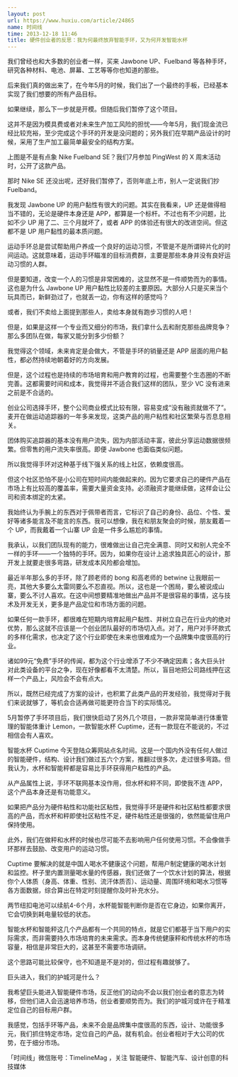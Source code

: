 ```yaml
---
layout: post
url: https://www.huxiu.com/article/24865
name: 时间线
time: 2013-12-18 11:46
title: 硬件创业者的反思：我为何最终放弃智能手环，又为何开发智能水杯
---
```

我们曾经也和大多数的创业者一样，买来 Jawbone UP、Fuelband 等各种手环，研究各种材料、电池、屏幕、工艺等等你也知道的那些。

后来我们真的做出来了，在今年5月的时候，我们出了一个最终的手板，已经基本实现了我们想要的所有产品目标。

如果继续，那么下一步就是开模。但随后我们暂停了这个项目。

这并不是因为模具费或者对未来生产加工风险的担忧——今年5月，我们现金流已经比较充裕，至少完成这个手环的开发是没问题的；另外我们在早期产品设计的时候，采用了生产加工最简单最安全的结构方案。

上图是不是有点象 Nike Fuelband SE？我们7月参加 PingWest 的 X 周末活动时，公开了这款产品。

那时 Nike SE 还没出呢，还好我们暂停了，否则年底上市，别人一定说我们抄 Fuelband。

我发现 Jawbone UP 的用户黏性有很大的问题。其实在我看来，UP 还是做得相当不错的，无论是硬件本身还是 APP，都算是一个标杆。不过也有不少问题，比如不少 UP 用了二、三个月就坏了，或者 APP 的体验还有很大的改进空间。但这都不是 UP 用户黏性的最本质问题。

运动手环总是尝试帮助用户养成一个良好的运动习惯，不管是不是所谓碎片化的时间运动。这就意味着，运动手环瞄准的目标消费群，主要是那些本身并没有良好运动习惯的人群。

但是要知道，改变一个人的习惯是非常困难的，这显然不是一件顺势而为的事情。这也是为什么 Jawbone UP 用户黏性比较差的主要原因。大部分人只是买来当个玩具而已，新鲜劲过了，也就丢一边，你有这样的感觉吗？

或者，我们不卖给上面提到那些人，卖给本身就有跑步习惯的人吧！

但是，如果是这样一个专业而又细分的市场，我们拿什么去和耐克那些品牌竞争？那么多团队在做，每家又能分到多少份额？

我觉得这个领域，未来肯定是会做大，不管是手环的销量还是 APP 层面的用户黏性，都必然持续地朝着好的方向发展。

但是，这个过程也是持续的市场培育和用户教育的过程，也需要整个生态圈的不断完善。这都需要时间和成本，我觉得并不适合我们这样的团队，至少 VC 没有进来之前是不合适的。

创业公司选择手环，整个公司商业模式比较有限，容易变成“没有融资就做不了”。麦开在做运动追踪器的一年多来发现，这类产品的用户粘性和社区繁荣与否息息相关。

团体购买追踪器的基本没有用户流失，因为内部活动丰富，彼此分享运动数据很频繁。但零售的用户流失率很高。即便 Jawbone 也面临类似问题。

所以我觉得手环对这种基于线下强关系的线上社区，依赖度很高。

但这个社区恐怕不是小公司在短时间内能做起来的。因为它要求自己的硬件产品在市场上有比较高的覆盖率，需要大量资金支持。必须融资才能继续做，这样会让公司和资本绑定的太紧。

我始终认为手腕上的东西对于佩带者而言，它标识了自己的身份、品位、个性、爱好等诸多能言及不能言的东西。我可以想像，我在和朋友聚会的时候，朋友戴着一个 UP，而我戴着一个山寨 UP 会是一件多么尴尬的事情。

我承认，以我们团队现有的能力，很难做出让自己完全满意、同时又和别人完全不一样的手环——一个独特的手环。因为，如果你在设计上追求独具匠心的设计，那开发上就要走很多弯路，研发成本风险都会增加。

最近半年那么多的手环，除了顾老师的 bong 和高老师的 betwine 让我眼前一亮，其他大多要么太雷同要么不忍直视。所以，这也是一个困局，要么被说成山寨，要么不讨人喜欢。在这中间想要精准地做出产品并不是很容易的事情，这与技术及开发无关，更多是产品定位和市场方面的问题。

如果任何一款手环，都很难在短期内培育起用户黏性、并树立自己在行业内的绝对优势，那么这就不应该是一个创业团队最好的市场切入点。对了，用户对手环款式的多样化需求，也决定了这个行业即使在未来也很难成为一个品牌集中度很高的行业。

诸如99元“免费”手环的传闻，都为这个行业增添了不少不确定因素；各大巨头针对此类设备的平台之争，现在好像都看不太清楚。所以，盲目地把公司路线押在这样一个产品上，风险会不会有点大。

所以，既然已经完成了方案的设计，也积累了此类产品的开发经验，我觉得对于我们来说就够了，等机会合适再做可能更符合当下的实际情况。

5月暂停了手环项目后，我们很快启动了另外几个项目，一款非常简单进行体重管理的智能体重计 Lemon，一款智能水杯 Cuptime，还有一款现在不能说的，不过相信会有人喜欢。

智能水杯 Cuptime 今天登陆众筹网站点名时间。这是一个国内外没有任何人做过的智能硬件，结构、设计我们做过五六个方案，推翻过很多次，走过很多弯路。但我认为，水杯和智能秤都是容易比手环获得用户粘性的产品。

从产品属性上说，手环不联网基本没作用，但水杯和秤不同，即使我不连 APP，这个产品本身还是有功能意义。

如果把产品分为硬件粘性和功能社区粘性，我觉得手环是硬件和社区粘性都要求很高的产品，而水杯和秤即使社区粘性不足，硬件粘性还是很强的，依然能留住用户保持使用。

此外，我们在做秤和水杯的时候也尽可能不去影响用户任何使用习惯。不会像做手环那样去鼓励、改变用户的运动习惯。

Cuptime 要解决的就是中国人喝水不健康这个问题，帮用户制定健康的喝水计划和监控。杯子里内置测量喝水量的传感器，我们还做了一个饮水计划的算法，根据你个人体质（身高、体重、性别、流汗体质否）、运动量、周围环境和喝水习惯等各方面数据，综合算出在特定时刻提醒你及时补充水分。

两节纽扣电池可以续航4-6个月，水杯能智能判断你是否在它身边，如果你离开，它会切换到耗电量较低的状态。

智能水杯和智能秤这几个产品都有一个共同的特点，就是它们都基于当下用户的实际需求，而非需要持久市场培育的未来需求。而本身传统健康秤和传统水杯的市场容量，相信是非常巨大的，这甚至不需要市场调研。

这个思路可能比较保守，也不知道是不是对的，但过程有趣就够了。

巨头进入，我们的护城河是什么？

我希望巨头能进入智能硬件市场，反正他们的动向不会以我们创业者的意志为转移，但他们进入会迅速培养市场，创业者要顺势而为。我们的护城河或许在于精准定位自己的目标用户群。

我感觉，包括手环等产品，未来不会是品牌集中度很高的东西，设计、功能很多元，我们抓住特定市场，定位自己的产品，就有机会。创业者相对于大公司的优势，在于细分市场。

「时间线」微信账号：TimelineMag ，关注 智能硬件、智能汽车、设计创意的科技媒体

